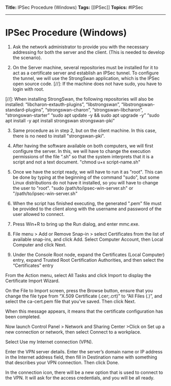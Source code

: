 **Title:** IPSec Procedure (Windows)
**Tags:** [[IPSec]]
**Topics:** #IPSec 

---
# IPSec Procedure (Windows)
1. Ask the network administrator to provide you with the necessary addressing for both the server and the client. (This is needed to develop the scenario).

2. On the Server machine, several repositories must be installed for it to act as a certificate server and establish an IPSec tunnel. To configure the tunnel, we will use the StrongSwan application, which is the IPSec open source code.
[//]: If the machine does not have sudo, you have to login with root.

[//]: When installing StrongSwan, the following repositories will also be installed: “libcharon-extauth-plugins”, “libstrongswan”, “libstrongswan-standard-plugins”, “strongswan-charon”, “strongswan-libcharon”, “strongswan-starter”
“sudo apt update -y && sudo apt upgrade -y”
“sudo apt install -y apt install strongswan strongswan-pki“

3. Same procedure as in step 2, but on the client machine. In this case, there is no need to install "strongswan-pki".

4. After having the software available on both computers, we will first configure the server. In this, we will have to change the execution permissions of the file “.sh” so that the system interprets that it is a script and not a text document.
"chmod u+x script-name.sh"

5. Once we have the script ready, we will have to run it as "root". This can be done by typing at the beginning of the command "sudo", but some Linux distributions do not have it installed, so you will have to change the user to "root".
"sudo /path/to/ipsec-win-server.sh" or "/path/to/ipsec-win-server.sh"

6. When the script has finished executing, the generated ".pem" file must be provided to the client along with the username and password of the user allowed to connect.

7. Press Win+R to bring up the Run dialog, and enter mmc.exe.

8. File menu > Add or Remove Snap-in > select Certificates from the list of available snap-ins, and click Add. Select Computer Account, then Local Computer and click Next.

9. Under the Console Root node, expand the Certificates (Local Computer) entry, expand Trusted Root Certification Authorities, and then select the “Certificates” entry


From the Action menu, select All Tasks and click Import to display the Certificate Import Wizard.

On the File to Import screen, press the Browse button, ensure that you change the file type from “X.509 Certificate (.cer;.crt)” to “All Files (.)”, and select the ca-cert.pem file that you’ve saved. Then click Next.

When this message appears, it means that the certificate configuration has been completed.


Now launch Control Panel > Network and Sharing Center >Click on Set up a new connection or network, then select Connect to a workplace.


Select Use my Internet connection (VPN).

Enter the VPN server details. Enter the server’s domain name or IP address in the Internet address field, then fill in Destination name with something that describes your VPN connection. Then click Done.



In the connection icon, there will be a new option that is used to connect to the VPN. It will ask for the access credentials, and you will be all ready.


